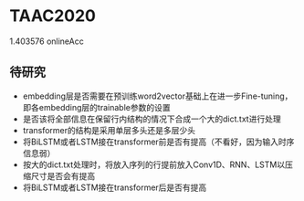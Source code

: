 # TAAC2020
1.403576	onlineAcc

## 待研究
+ embedding层是否需要在预训练word2vector基础上在进一步Fine-tuning，即各embedding层的trainable参数的设置
+ 是否该将全部信息在保留行内结构的情况下合成一个大的dict.txt进行处理
+ transformer的结构是采用单层多头还是多层少头
+ 将BiLSTM或者LSTM接在transformer前是否有提高（不看好，因为输入时序信息弱）
+ 按大的dict.txt处理时，将放入序列的行提前放入Conv1D、RNN、LSTM以压缩尺寸是否会有提高
+ 将BiLSTM或者LSTM接在transformer后是否有提高
